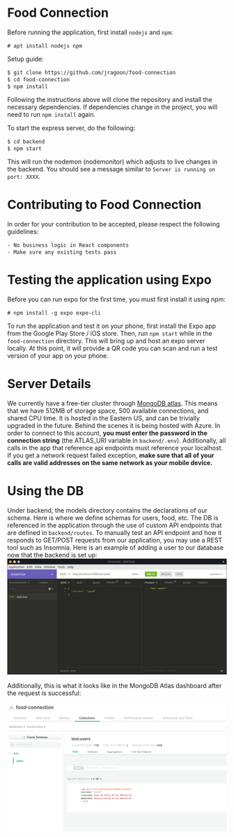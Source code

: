 # Food Connection

Before running the application, first install `nodejs` and `npm`:
```
# apt install nodejs npm
```

Setup guide:
```
$ git clone https://github.com/jragoon/food-connection
$ cd food-connection
$ npm install
```
Following the instructions above will clone the repository and install the necessary dependencies. If dependencies change in the project, you will need to
run `npm install` again. 

To start the express server, do the following:
```
$ cd backend
$ npm start
```

This will run the nodemon (nodemonitor) which adjusts to live changes in the backend. You should see a message similar to `Server is running on port: XXXX`.


# Contributing to Food Connection

In order for your contribution to be accepted, please respect the following guidelines:

    - No business logic in React components
    - Make sure any existing tests pass


# Testing the application using Expo

Before you can run expo for the first time, you must first install it using npm:
```
# npm install -g expo expo-cli
```
To run the application and test it on your phone, first install the Expo app from the Google Play Store / iOS store.
Then, run `npm start` while in the `food-connection` directory. This will bring up and host an expo server locally. At this point, it will provide a QR
code you can scan and run a test version of your app on your phone.


# Server Details

We currently have a free-tier cluster through [MongoDB atlas](https://www.mongodb.com/cloud/atlas).
This means that we have 512MB of storage space, 500 available connections, and shared CPU time. It is hosted in the Eastern US, and can be trivially upgraded in the future. Behind the scenes it is being hosted with Azure.
In order to connect to this account, <b>you must enter the password in the connection string</b> (the ATLAS_URI variable in `backend/.env`). Additionally, all calls in the app that reference api endpoints must reference your localhost. If you get a network request failed exception, <b> make sure that all of your calls are valid addresses on the same network as your mobile device. </b>

# Using the DB

Under backend, the models directory contains the declarations of our schema. Here is where we define schemas for users, food, etc. The DB is referenced in the application through the use of custom API endpoints that are defined in `backend/routes`.
To manually test an API endpoint and how it responds to GET/POST requests from our application, you may use a REST tool such
as Insomnia. Here is an example of adding a user to our database now that the backend is set up:
![Alt text](/screenshots/userAdded.png?raw=true "Insomnia Manual Request")

Additionally, this is what it looks like in the MongoDB Atlas dashboard after the request is successful:

![Alt text](/screenshots/databaseUserAdded.png?raw=true "MongoDB Add Success")


